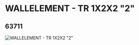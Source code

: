 # WALLELEMENT - TR 1X2X2 "2"
## 63711
![WALLELEMENT - TR 1X2X2 "2"](https://lc-www-live-s.legocdn.com/media/bricks/5/2/4529963.jpg)